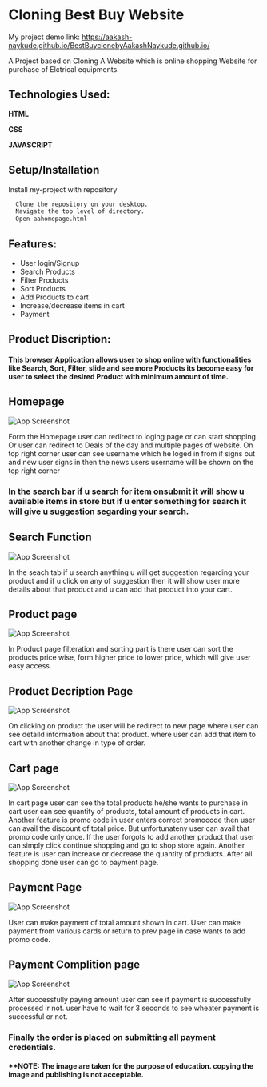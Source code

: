 
# Cloning Best Buy Website

My project demo link: https://aakash-naykude.github.io/BestBuyclonebyAakashNaykude.github.io/

A Project based on Cloning A Website which is online shopping 
Website for purchase of Elctrical equipments.


## Technologies Used:

**HTML**

**CSS**

**JAVASCRIPT**

  
## Setup/Installation

Install my-project with repository

```bash
  Clone the repository on your desktop.
  Navigate the top level of directory.
  Open aahomepage.html
```
    
## Features:

- User login/Signup
- Search Products
- Filter Products
- Sort Products
- Add Products to cart
- Increase/decrease items in cart
- Payment


## Product Discription:

#### This browser Application allows user to shop online with functionalities like Search, Sort, Filter, slide and see more Products its become easy for user to select the desired Product with minimum amount of time.
## Homepage

![App Screenshot](https://masai-course.s3.ap-south-1.amazonaws.com/users/2032/submissions/221495/396301/3928e93d019a11614fcedc388504eeb0/Screenshot%202021-10-27%20232050.png)

  Form the Homepage user can redirect to loging page or can start shopping.
  Or user can redirect to Deals of the day
  and multiple pages of website. 
  On top right corner user can see username which he loged in from if signs out and 
  new user signs in then the news users username will be shown on the top right corner
  ### In the search bar if u search for item onsubmit it will show u available items in store but if u enter something for search it will give u suggestion segarding your search.

## Search Function 

![App Screenshot](https://masai-course.s3.ap-south-1.amazonaws.com/users/2032/submissions/221495/396301/3928e93d019a11614fcedc388504eeb0/Screenshot%202021-10-27%20232109.png)

  In the seach tab if u search anything u will get suggestion regarding your product
  and if u click on any of suggestion then it will show user more details about that product
  and u can add that product into your cart. 


## Product page

![App Screenshot](https://masai-course.s3.ap-south-1.amazonaws.com/users/2032/submissions/221495/396301/3928e93d019a11614fcedc388504eeb0/Screenshot%202021-10-25%20205345.png)

  In Product page filteration and sorting part is there user can sort 
  the products price wise, form higher price to lower price, which will
  give user easy access.

## Product Decription Page

![App Screenshot](https://masai-course.s3.ap-south-1.amazonaws.com/users/2032/submissions/221495/396301/3928e93d019a11614fcedc388504eeb0/Screenshot%202021-10-25%20205526.png)

  On clicking on product the user will be redirect to new page 
  where user can see detaild information about that product. where 
  user can add that item to cart with another change in type of order.

## Cart page

![App Screenshot](https://masai-course.s3.ap-south-1.amazonaws.com/users/2032/submissions/221495/396301/3928e93d019a11614fcedc388504eeb0/Screenshot%202021-10-25%20205654.png)

  In cart page user can see the total products he/she wants to purchase
  in cart user can see quantity of products, total amount of products
  in cart. Another feature is promo code in user enters correct promocode
  then user can avail the discount of total price. But unfortunateny 
  user can avail that promo code only once. If the user forgots to add
  another product that user can simply click continue shopping and 
  go to shop store again. Another feature is user can increase or decrease
  the quantity of products. After all shopping done user can go to 
  payment page.

## Payment Page

![App Screenshot](https://masai-course.s3.ap-south-1.amazonaws.com/users/2032/submissions/221495/396301/3928e93d019a11614fcedc388504eeb0/Screenshot%202021-10-25%20205829.png)

  User can make payment of total amount shown in cart. User can make
  payment from various cards or return to prev page in case wants to add
  promo code.

## Payment Complition page

![App Screenshot](https://masai-course.s3.ap-south-1.amazonaws.com/users/2032/submissions/221495/396301/3928e93d019a11614fcedc388504eeb0/Screenshot%202021-10-25%20205929.png)

  After successfully paying amount user can see if payment is successfully
  processed ir not. user have to wait for 3 seconds to see wheater 
  payment is successful or not. 


### Finally the order is placed on submitting all payment credentials.

#### **NOTE: The image are taken for the purpose of education. copying the image and publishing is not acceptable.
